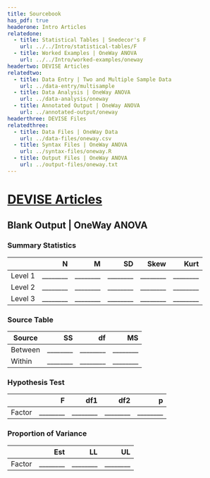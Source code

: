 ```yaml
---
title: Sourcebook
has_pdf: true
headerone: Intro Articles
relatedone:
  - title: Statistical Tables | Snedecor's F
    url: ../../Intro/statistical-tables/F
  - title: Worked Examples | OneWay ANOVA
    url: ../../Intro/worked-examples/oneway
headertwo: DEVISE Articles
relatedtwo:
  - title: Data Entry | Two and Multiple Sample Data
    url: ../data-entry/multisample
  - title: Data Analysis | OneWay ANOVA
    url: ../data-analysis/oneway
  - title: Annotated Output | OneWay ANOVA
    url: ../annotated-output/oneway
headerthree: DEVISE Files
relatedthree:
  - title: Data Files | OneWay Data
    url: ../data-files/oneway.csv
  - title: Syntax Files | OneWay ANOVA
    url: ../syntax-files/oneway.R
  - title: Output Files | OneWay ANOVA
    url: ../output-files/oneway.txt
---
```


# [DEVISE Articles](../index.md)

## Blank Output | OneWay ANOVA

### Summary Statistics

|         | N   | M   | SD  | Skew | Kurt |
|---------|----:|----:|----:|-----:|-----:|
| Level 1 | ________ | ________ | ________ | ________ | ________ |
| Level 2 | ________ | ________ | ________ | ________ | ________ |
| Level 3 | ________ | ________ | ________ | ________ | ________ |

### Source Table

| Source   | SS   | df  | MS  |
|----------|-----:|----:|----:|
| Between  | ________ | ________ | ________ |
| Within   | ________ | ________ | ________ |

### Hypothesis Test

|        | F   | df1 | df2 | p   |
|--------|----:|----:|----:|----:|
| Factor | ________ | ________ | ________ | ________ |

### Proportion of Variance

|        | Est  | LL   | UL   |
|--------|-----:|-----:|-----:|
| Factor | ________ | ________ | ________ |
